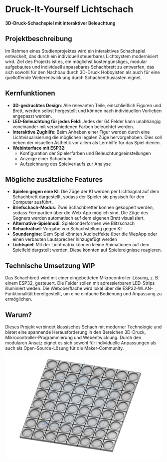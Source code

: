 # Druck-It-Yourself Lichtschach
**3D-Druck-Schachspiel mit interaktiver Beleuchtung**

## **Projektbeschreibung**  
Im Rahmen eines Studienprojektes wird ein interaktives Schachspiel entwickelt, das durch ein individuell steuerbares Lichtsystem modernisiert wird. Ziel des Projekts ist es, ein möglichst kostengünstiges, modular aufgebautes und individuell anpassbares Schachbrett zu entwerfen, das sich sowohl für den Nachbau durch 3D-Druck Hobbyisten als auch für eine quelloffende Weiterentwicklung durch Schachenthusiasten eignet.

## **Kernfunktionen**  
- **3D-gedrucktes Design**: Alle relevanten Teile, einschließlich Figuren und Brett, werden selbst hergestellt und können nach individuellen Vorlieben angepasst werden.  
- **LED-Beleuchtung für jedes Feld**: Jedes der 64 Felder kann unabhängig voneinander mit verschiedenen Farben beleuchtet werden.  
- **Interaktive Zughilfe**: Beim Anheben einer Figur werden durch eine Lichtvisualisierung die möglichen legalen Züge hervorgehoben. Dies soll neben der visuellen Ästhetik vor allem als Lernhilfe für das Spiel dienen.
- **Webinterface mit ESP32**:  
  - Konfiguration der Spielerfarben und Beleuchtungseinstellungen  
  - Anzeige einer Schachuhr  
  - Aufzeichnung des Spielverlaufs zur Analyse  

## **Mögliche zusätzliche Features**  
- **Spielen gegen eine KI**: Die Züge der KI werden per Lichtsignal auf dem Schachbrett dargestellt, sodass der Spieler sie physisch für den Computer ausführt.  
- **Briefschach-Modus**: Zwei Schachbretter können gekoppelt werden, sodass Fernpartien über die Web-App möglich sind. Die Züge des Gegners werden automatisch auf dem eigenen Brett visualisiert.
- **Alternative-Spielmodi**: Spielsonderformen wie Blitzschach
- **Schachrätsel**: Vorgabe von Schachstellung gegen KI
- **Soundengine**: Dem Spiel könnten Audioeffekte über die WepApp oder einen verbauten Lautsprecher hinzugefügt werden
- **Lichtspiel**: Mit der Lichtmatrix können kleine Animationen auf dem Spielfeld dargstellt werden. Diese könnten auf Spielereignisse reagieren.

## **Technische Umsetzung WIP**  
Das Schachbrett wird mit einer eingebetteten Mikrocontroller-Lösung, z. B. einem ESP32, gesteuert. Die Felder sollen mit adressierbaren LED-Strips illuminiert weden. Die Weboberfläche wird lokal über die ESP32-WLAN-Funktionalität bereitgestellt, um eine einfache Bedienung und Anpassung zu ermöglichen.  

## **Warum?**  
Dieses Projekt verbindet klassisches Schach mit moderner Technologie und bietet eine spannende Herausforderung in den Bereichen 3D-Druck, Mikrocontroller-Programmierung und Webentwicklung. Durch den modularen Ansatz eignet es sich sowohl für individuelle Anpassungen als auch als Open-Source-Lösung für die Maker-Community.  

![3D-Modell dee Spielfläche](./README_source/spielfeld_cad.jpeg)
